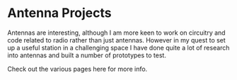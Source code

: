 # Antenna Projects

Antennas are interesting, although I am more keen to work on circuitry and
code related to radio rather than just antennas. However in my quest to set
up a useful station in a challenging space I have done quite a lot of research
into antennas and built a number of prototypes to test.

Check out the various pages here for more info.
